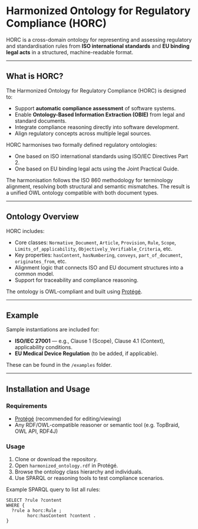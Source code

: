 # Harmonized Ontology for Regulatory Compliance (HORC)

HORC is a cross-domain ontology for representing and assessing regulatory and standardisation rules from **ISO international standards** and **EU binding legal acts** in a structured, machine-readable format.

---

## What is HORC?

The Harmonized Ontology for Regulatory Compliance (HORC) is designed to:
- Support **automatic compliance assessment** of software systems.
- Enable **Ontology-Based Information Extraction (OBIE)** from legal and standard documents.
- Integrate compliance reasoning directly into software development.
- Align regulatory concepts across multiple legal sources.

HORC harmonises two formally defined regulatory ontologies:
- One based on ISO international standards using ISO/IEC Directives Part 2.
- One based on EU binding legal acts using the Joint Practical Guide.

The harmonisation follows the ISO 860 methodology for terminology alignment, resolving both structural and semantic mismatches. The result is a unified OWL ontology compatible with both document types.

---

## Ontology Overview

HORC includes:
- Core classes: `Normative_Document`, `Article`, `Provision`, `Rule`, `Scope`, `Limits_of_applicability`, `Objectively_Verifiable_Criteria`, etc.
- Key properties: `hasContent`, `hasNumbering`, `conveys`, `part_of_document`, `originates_from`, etc.
- Alignment logic that connects ISO and EU document structures into a common model.
- Support for traceability and compliance reasoning.

The ontology is OWL-compliant and built using [Protégé](https://protege.stanford.edu/).

---

## Example

Sample instantiations are included for:
- **ISO/IEC 27001** — e.g., Clause 1 (Scope), Clause 4.1 (Context), applicability conditions.
- **EU Medical Device Regulation** (to be added, if applicable).

These can be found in the `/examples` folder.

---

## Installation and Usage

### Requirements
- [Protégé](https://protege.stanford.edu/) (recommended for editing/viewing)
- Any RDF/OWL-compatible reasoner or semantic tool (e.g. TopBraid, OWL API, RDF4J)

### Usage
1. Clone or download the repository.
2. Open `harmonized_ontology.rdf` in Protégé.
3. Browse the ontology class hierarchy and individuals.
4. Use SPARQL or reasoning tools to test compliance scenarios.

Example SPARQL query to list all rules:
```sparql
SELECT ?rule ?content
WHERE {
  ?rule a horc:Rule ;
        horc:hasContent ?content .
}
